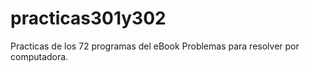 practicas301y302
================

Practicas de los 72 programas del eBook Problemas para resolver por computadora.

